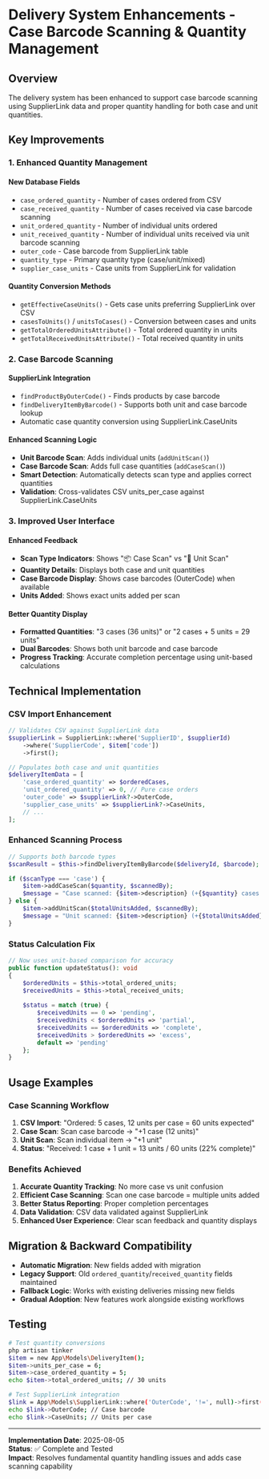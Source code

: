 # Delivery System Enhancements - Case Barcode Scanning & Quantity Management

## Overview

The delivery system has been enhanced to support case barcode scanning using SupplierLink data and proper quantity handling for both case and unit quantities.

## Key Improvements

### 1. Enhanced Quantity Management

#### New Database Fields
- `case_ordered_quantity` - Number of cases ordered from CSV
- `case_received_quantity` - Number of cases received via case barcode scanning  
- `unit_ordered_quantity` - Number of individual units ordered
- `unit_received_quantity` - Number of individual units received via unit barcode scanning
- `outer_code` - Case barcode from SupplierLink table
- `quantity_type` - Primary quantity type (case/unit/mixed)
- `supplier_case_units` - Case units from SupplierLink for validation

#### Quantity Conversion Methods
- `getEffectiveCaseUnits()` - Gets case units preferring SupplierLink over CSV
- `casesToUnits()` / `unitsToCases()` - Conversion between cases and units
- `getTotalOrderedUnitsAttribute()` - Total ordered quantity in units
- `getTotalReceivedUnitsAttribute()` - Total received quantity in units

### 2. Case Barcode Scanning

#### SupplierLink Integration
- `findProductByOuterCode()` - Finds products by case barcode
- `findDeliveryItemByBarcode()` - Supports both unit and case barcode lookup
- Automatic case quantity conversion using SupplierLink.CaseUnits

#### Enhanced Scanning Logic
- **Unit Barcode Scan**: Adds individual units (`addUnitScan()`)
- **Case Barcode Scan**: Adds full case quantities (`addCaseScan()`)
- **Smart Detection**: Automatically detects scan type and applies correct quantities
- **Validation**: Cross-validates CSV units_per_case against SupplierLink.CaseUnits

### 3. Improved User Interface

#### Enhanced Feedback
- **Scan Type Indicators**: Shows "📦 Case Scan" vs "📱 Unit Scan" 
- **Quantity Details**: Displays both case and unit quantities
- **Case Barcode Display**: Shows case barcodes (OuterCode) when available
- **Units Added**: Shows exact units added per scan

#### Better Quantity Display
- **Formatted Quantities**: "3 cases (36 units)" or "2 cases + 5 units = 29 units"
- **Dual Barcodes**: Shows both unit barcode and case barcode
- **Progress Tracking**: Accurate completion percentage using unit-based calculations

## Technical Implementation

### CSV Import Enhancement
```php
// Validates CSV against SupplierLink data
$supplierLink = SupplierLink::where('SupplierID', $supplierId)
    ->where('SupplierCode', $item['code'])
    ->first();

// Populates both case and unit quantities
$deliveryItemData = [
    'case_ordered_quantity' => $orderedCases,
    'unit_ordered_quantity' => 0, // Pure case orders
    'outer_code' => $supplierLink?->OuterCode,
    'supplier_case_units' => $supplierLink?->CaseUnits,
    // ...
];
```

### Enhanced Scanning Process
```php
// Supports both barcode types
$scanResult = $this->findDeliveryItemByBarcode($deliveryId, $barcode);

if ($scanType === 'case') {
    $item->addCaseScan($quantity, $scannedBy);
    $message = "Case scanned: {$item->description} (+{$quantity} cases = {$totalUnitsAdded} units)";
} else {
    $item->addUnitScan($totalUnitsAdded, $scannedBy);
    $message = "Unit scanned: {$item->description} (+{$totalUnitsAdded} units)";
}
```

### Status Calculation Fix
```php
// Now uses unit-based comparison for accuracy
public function updateStatus(): void
{
    $orderedUnits = $this->total_ordered_units;
    $receivedUnits = $this->total_received_units;
    
    $status = match (true) {
        $receivedUnits == 0 => 'pending',
        $receivedUnits < $orderedUnits => 'partial',
        $receivedUnits == $orderedUnits => 'complete',
        $receivedUnits > $orderedUnits => 'excess',
        default => 'pending'
    };
}
```

## Usage Examples

### Case Scanning Workflow
1. **CSV Import**: "Ordered: 5 cases, 12 units per case = 60 units expected"
2. **Case Scan**: Scan case barcode → "+1 case (12 units)"
3. **Unit Scan**: Scan individual item → "+1 unit"
4. **Status**: "Received: 1 case + 1 unit = 13 units / 60 units (22% complete)"

### Benefits Achieved

1. **Accurate Quantity Tracking**: No more case vs unit confusion
2. **Efficient Case Scanning**: Scan one case barcode = multiple units added
3. **Better Status Reporting**: Proper completion percentages
4. **Data Validation**: CSV data validated against SupplierLink
5. **Enhanced User Experience**: Clear scan feedback and quantity displays

## Migration & Backward Compatibility

- **Automatic Migration**: New fields added with migration
- **Legacy Support**: Old `ordered_quantity`/`received_quantity` fields maintained
- **Fallback Logic**: Works with existing deliveries missing new fields
- **Gradual Adoption**: New features work alongside existing workflows

## Testing

```bash
# Test quantity conversions
php artisan tinker
$item = new App\Models\DeliveryItem();
$item->units_per_case = 6;
$item->case_ordered_quantity = 5;
echo $item->total_ordered_units; // 30 units

# Test SupplierLink integration  
$link = App\Models\SupplierLink::where('OuterCode', '!=', null)->first();
echo $link->OuterCode; // Case barcode
echo $link->CaseUnits; // Units per case
```

---

**Implementation Date**: 2025-08-05  
**Status**: ✅ Complete and Tested  
**Impact**: Resolves fundamental quantity handling issues and adds case scanning capability